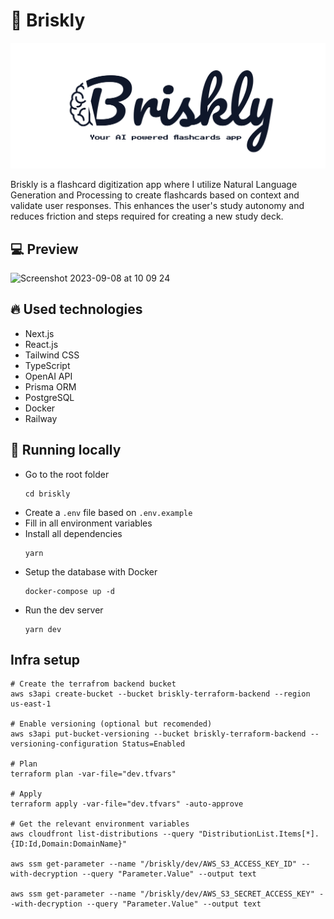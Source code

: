 # 🤖 Briskly
![Briskly! Your AI powered flashcards app.](/docs/images/banner.png)

Briskly is a flashcard digitization app where I utilize Natural Language Generation and Processing to create flashcards based on context and validate user responses. This enhances the user's study autonomy and reduces friction and steps required for creating a new study deck.

## :computer: Preview
<img width="1470" alt="Screenshot 2023-09-08 at 10 09 24" src="https://github.com/emiliosheinz/briskly/assets/103655828/01260835-d475-4aee-b8b7-6ea9659efacb">

## :fire: Used technologies
- Next.js
- React.js
- Tailwind CSS
- TypeScript
- OpenAI API
- Prisma ORM
- PostgreSQL
- Docker
- Railway

## :wrench: Running locally

- Go to the root folder
  ```
  cd briskly
  ```
- Create a `.env` file based on  `.env.example`
- Fill in all environment variables
- Install all dependencies
  ```
  yarn
  ```
- Setup the database with Docker
  ```
  docker-compose up -d
  ```
- Run the dev server
  ```
  yarn dev
  ```
## Infra setup

```
# Create the terrafrom backend bucket
aws s3api create-bucket --bucket briskly-terraform-backend --region us-east-1 

# Enable versioning (optional but recomended)
aws s3api put-bucket-versioning --bucket briskly-terraform-backend --versioning-configuration Status=Enabled

# Plan
terraform plan -var-file="dev.tfvars"

# Apply
terraform apply -var-file="dev.tfvars" -auto-approve

# Get the relevant environment variables
aws cloudfront list-distributions --query "DistributionList.Items[*].{ID:Id,Domain:DomainName}"

aws ssm get-parameter --name "/briskly/dev/AWS_S3_ACCESS_KEY_ID" --with-decryption --query "Parameter.Value" --output text

aws ssm get-parameter --name "/briskly/dev/AWS_S3_SECRET_ACCESS_KEY" --with-decryption --query "Parameter.Value" --output text


```
